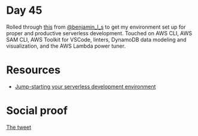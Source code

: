 # Day 45

Rolled through [this](https://aws.amazon.com/blogs/compute/jump-starting-your-serverless-development-environment/) from [@benjamin_l_s](https://twitter.com/benjamin_l_s) to get my environment set up for proper and productive serverless development. Touched on AWS CLI, AWS SAM CLI, AWS Toolkit for VSCode, linters, DynamoDB data modeling and visualization, and the AWS Lambda power tuner.

# Resources

- [Jump-starting your serverless development environment](https://aws.amazon.com/blogs/compute/jump-starting-your-serverless-development-environment/)

# Social proof

[The tweet](https://twitter.com/jennapederson/status/1301615011090124800?s=20)
